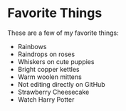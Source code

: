 # Favorite Things

These are a few of my favorite things:

- Rainbows
- Raindrops on roses
- Whiskers on cute puppies
- Bright copper kettles
- Warm woolen mittens
- Not editing directly on GitHub
- Strawberry Cheesecake
- Watch Harry Potter
